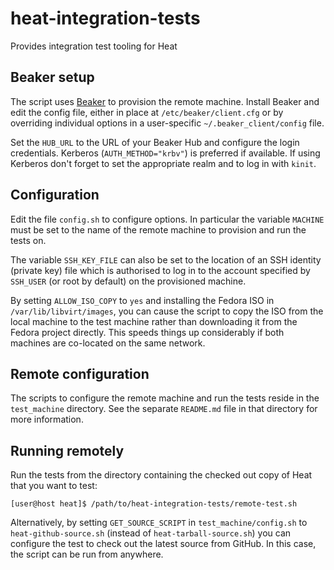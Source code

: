 heat-integration-tests
======================

Provides integration test tooling for Heat

Beaker setup
------------

The script uses [Beaker](http://beaker-project.org/) to provision the remote
machine. Install Beaker and edit the config file, either in place at
``/etc/beaker/client.cfg`` or by overriding individual options in a
user-specific ``~/.beaker_client/config`` file.

Set the ``HUB_URL`` to the URL of your Beaker Hub and configure the login
credentials. Kerberos (``AUTH_METHOD="krbv"``) is preferred if available.
If using Kerberos don't forget to set the appropriate realm and to log in
with ``kinit``.

Configuration
-------------

Edit the file ``config.sh`` to configure options. In particular the variable
``MACHINE`` must be set to the name of the remote machine to provision and
run the tests on.

The variable ``SSH_KEY_FILE`` can also be set to the location of an SSH
identity (private key) file which is authorised to log in to the account
specified by ``SSH_USER`` (or root by default) on the provisioned machine.

By setting ``ALLOW_ISO_COPY`` to ``yes`` and installing the Fedora ISO in
``/var/lib/libvirt/images``, you can cause the script to copy the ISO from
the local machine to the test machine rather than downloading it from the
Fedora project directly. This speeds things up considerably if both
machines are co-located on the same network.

Remote configuration
--------------------

The scripts to configure the remote machine and run the tests reside in the
``test_machine`` directory. See the separate ``README.md`` file in that
directory for more information.

Running remotely
----------------

Run the tests from the directory containing the checked out copy of Heat that
you want to test:

```
[user@host heat]$ /path/to/heat-integration-tests/remote-test.sh
```

Alternatively, by setting ``GET_SOURCE_SCRIPT`` in ``test_machine/config.sh``
to ``heat-github-source.sh`` (instead of ``heat-tarball-source.sh``) you can
configure the test to check out the latest source from GitHub. In this case,
the script can be run from anywhere.
